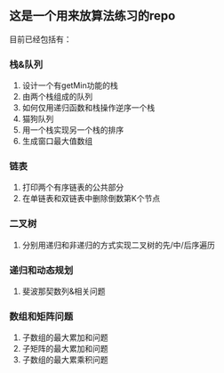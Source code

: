 ## 这是一个用来放算法练习的repo

目前已经包括有：

### 栈&队列
1. 设计一个有getMin功能的栈
2. 由两个栈组成的队列
3. 如何仅用递归函数和栈操作逆序一个栈
4. 猫狗队列
5. 用一个栈实现另一个栈的排序
6. 生成窗口最大值数组

### 链表
1. 打印两个有序链表的公共部分
2. 在单链表和双链表中删除倒数第K个节点

### 二叉树
1. 分别用递归和非递归的方式实现二叉树的先/中/后序遍历

### 递归和动态规划
1. 斐波那契数列&相关问题

### 数组和矩阵问题
1. 子数组的最大累加和问题
2. 子矩阵的最大累加和问题
3. 子数组的最大累乘积问题
